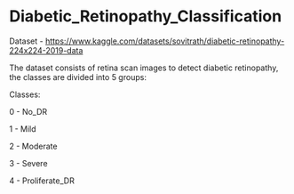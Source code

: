 # Diabetic_Retinopathy_Classification
Dataset - https://www.kaggle.com/datasets/sovitrath/diabetic-retinopathy-224x224-2019-data

The dataset consists of retina scan images to detect diabetic retinopathy, the classes are divided into 5 groups:

Classes:

0 - No_DR

1 - Mild

2 - Moderate

3 - Severe

4 - Proliferate_DR
